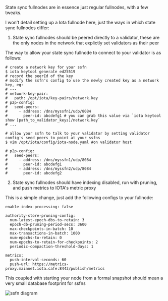 State sync fullnodes are in essence just regular fullnodes, with a few tweaks.

I won't detail setting up a Iota fullnode here, just the ways in which state sync fullnodes differ:

1. State sync fullnodes should be peered directly to a validator, these are the only nodes in the network that explictly set validators as their peer

The way to allow your state sync fullnode to connect to your validator is as follows:

```
# create a network key for your ssfn
$ iota keytool generate ed25519
# record the peerId of the key
# modify the ssfn's config to use the newly created key as a network key, eg:
# ---
# network-key-pair:
#   path: /opt/iota/key-pairs/network.key
# p2p-config:
#   seed-peers:
#     - address: /dns/myssfn1/udp/8084
#       peer-id: abcdefg1 # you can grab this value via `iota keytool show [path_to_validator_keys]/network.key`
# ...

# allow your ssfn to talk to your validator by setting validator config's seed peers to point at your ssfns
$ vim /opt/iota/config/iota-node.yaml #on validator host

# p2p-config:
#   seed-peers:
#     - address: /dns/myssfn1/udp/8084
#       peer-id: abcdefg1
#     - address: /dns/myssfn2/udp/8084
#       peer-id: abcdefg2
```

2. State sync fullnodes should have indexing disabled, run with pruning, and push metrics to IOTA's metric proxy

This is a simple change, just add the following configs to your fullnode:

```
enable-index-processing: false

authority-store-pruning-config:
  num-latest-epoch-dbs-to-retain: 3
  epoch-db-pruning-period-secs: 3600
  max-checkpoints-in-batch: 10
  max-transactions-in-batch: 1000
  num-epochs-to-retain: 0
  num-epochs-to-retain-for-checkpoints: 2
  periodic-compaction-threshold-days: 1

metrics:
  push-interval-seconds: 60
  push-url: https://metrics-proxy.mainnet.iota.cafe:8443/publish/metrics
```

This coupled with starting your node from a formal snapshot should mean a very small database footprint for ssfns

![ssfn diagram](nre/ssfn-diagram.png)
